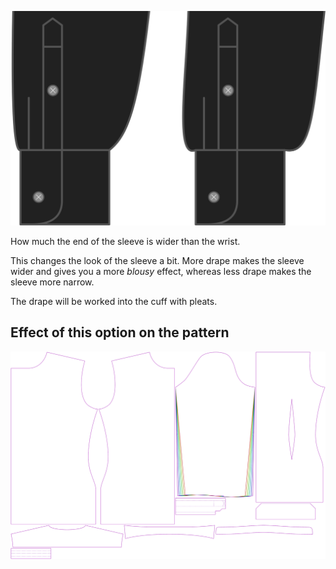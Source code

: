 ![Cuff drape](cuffdrape.svg)

How much the end of the sleeve is wider than the wrist.

<Note>

This changes the look of the sleeve a bit.
More drape makes the sleeve wider and gives you a more *blousy* effect, whereas less drape makes the sleeve more narrow.

The drape will be worked into the cuff with pleats.

</Note>

## Effect of this option on the pattern

![This image shows the effect of this option by superimposing several variants that have a different value for this option](simon_cuffdrape_sample.svg "Effect of this option on the pattern")
